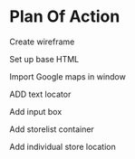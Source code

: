 # Plan Of Action

Create wireframe

Set up base HTML

Import Google maps in window

ADD text locator

Add input box

Add storelist container

Add individual store location

